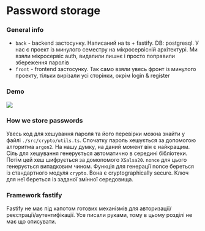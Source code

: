 # Password storage

### General info

* `back` - backend застосунку. Написаний на ts + fastify. DB: postgresql. У нас є проект із минулого семестру на мікросервісній архітектурі. Ми взяли мікросервіс auth, видалили лишнє і просто поправили збереження паролів
* `front` - frontend застосунку. Так само взяли увесь фронт із минулого проекту, тільки вирізали усі сторінки, окрім login & register

### Demo

![](./assets/demo.gif)

### How we store passwords

Увесь код для хешування пароля та його перевірки можна знайти у файлі `./src/crypto/utils.ts`.
Спочатку пароль хешується за допомогою алгоритма `argon2`. На нашу думку, на даний момент він є найкращим. Сіль для хешування генерується автоматично в середині бібліотеки.
Потім цей хеш шифрується за домопомого `XSalsa20`. `nonce` для цього генерується випадковим чином. Функція для генерації nonce береться із стандартного модуля `crypto`. Вона є cryptographically secure. Ключ для неї береться із заданої змінної середовища.

### Framework fastify

Fastify не має під капотом готових механізмів для авторизації/реєстрації/аутентифікації. Усе писали руками, тому в цьому розділі не має що описувати.

